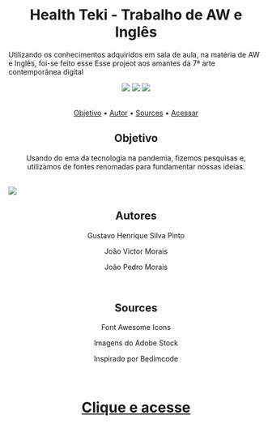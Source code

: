 <h1 align="center">Health Teki - Trabalho de AW e Inglês</h1>
<p>Utilizando os conhecimentos adquiridos em sala de aula, na matéria de AW e Inglês, foi-se feito esse Esse projeot aos amantes da 7ª arte contemporânea digital</p>
<div align="center">
<img src="https://img.shields.io/static/v1?label=Javascript&message=JS&color=yellow&style=for-the-badge&logo=javascript"/>
<img src="https://img.shields.io/static/v1?label=CSS&message=CSS&color=blue&style=for-the-badge&logo=css"/>
<img src="https://img.shields.io/static/v1?label=HTML&message=JS&color=red&style=for-the-badge&logo=html"/>
</div>
<br>
<p align="center">
 <a href="#objetivo">Objetivo</a> •
 <a href="#autor">Autor</a> •
 <a href="#fontes">Sources</a> •
 <a href="#acessar">Acessar</a>
</p>
<h2 align="center" id="#objetivo">Objetivo</h2>
    <p align="center">Usando do ema da tecnologia na pandemia, fizemos pesquisas e, utilizamos de fontes renomadas para fundamentar nossas ideias.</p>
<br>
   <a href="#" target="_blank"><img src="https://user-images.githubusercontent.com/60045344/134165062-540da167-08bc-4e99-a9d8-febd619bf273.png"/></a>
   
<h2 align="center" id="#autor">Autores</h2>
   <p align="center" >Gustavo Henrique Silva Pinto</p>
   <p align="center">João Victor Morais</p>
   <p align="center" >João Pedro Morais</p>
<br>
<h2 align="center" id="#fontes">Sources</h2>
   <p align="center" >Font Awesome Icons</p>
   <p align="center" >Imagens do Adobe Stock</p>
   <p align="center" >Inspirado por Bedimcode</p>
</ul>
<br>
<h1  id="acessar"align="center"><a href="https://ojotav21.github.io/quiz-js/" target="_blank">Clique e acesse</a></h1>
<br>
